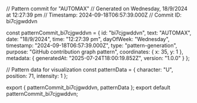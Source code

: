 // Pattern commit for "AUTOMAX"
// Generated on Wednesday, 18/9/2024 at 12:27:39 pm
// Timestamp: 2024-09-18T06:57:39.000Z
// Commit ID: bi7cjgwddvn

const patternCommit_bi7cjgwddvn = {
  id: "bi7cjgwddvn",
  text: "AUTOMAX",
  date: "18/9/2024",
  time: "12:27:39 pm",
  dayOfWeek: "Wednesday",
  timestamp: "2024-09-18T06:57:39.000Z",
  type: "pattern-generation",
  purpose: "GitHub contribution graph pattern",
  coordinates: {
    x: 35,
    y: 1
  },
  metadata: {
    generatedAt: "2025-07-24T18:00:19.852Z",
    version: "1.0.0"
  }
};

// Pattern data for visualization
const patternData = {
  character: "U",
  position: 71,
  intensity: 1
};

export { patternCommit_bi7cjgwddvn, patternData };
export default patternCommit_bi7cjgwddvn;
